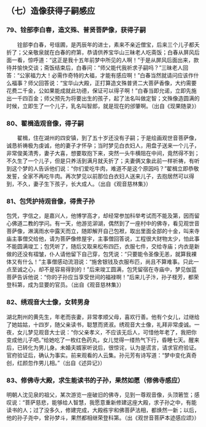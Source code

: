 ## （七）造像获得子嗣感应
### 79、铨部李白春，造文殊、普贤菩萨像，获得子嗣
　　铨部李白春，号瑶圃，是丙辰年的进士，素来不亲近僧宝，后来三个儿子都夭折了；父亲敬泉就在白春的府第，恭请供养宝华山三昧老人吃斋饭；白春从屏风后面一看，惊呼道：“这正是我十五年前梦中所见的人啊！”于是从屏风后面出来，款待并愉快交谈；斋饭结束后，白春问：“师父能代我祈求子嗣吗？”三昧老人回答：“公家福力大！必需作奇特的大福，才能有感应啊！”白春当然就请问应该作什么福事？师父回答说：“宝华山大殿，正打算造文殊普贤二大菩萨香像，大约需要花费二千金，公如果能成就此功德，保证可以得子啊！”白春当即允诺，立即先施出一千四百金；师父预先为将要出生的孩子，起了法名叫做定智；文殊像造圆满的时候，立即生了一个儿子，乳名叫智郎，就是现在的邠肇啊。（出自《现果随录》）
### 80、翟楫造观音像，得子嗣
　　翟楫，住在湖州的四安镇，到了五十岁还没有子嗣；于是绘画观世音菩萨像，诚恳祈祷极为虔诚，他的妻子才怀孕；当时梦见白衣妇人，用盘子送来一个儿子，非常俊美清秀，妻子大喜，想要取抱下来，突然一头牛横阻在中间，竟然得不到；不久生了一个儿子，但是只养活到满月就夭折了；夫妻俩又象此前一样祈祷，有听到这个梦的人告诉他们说：“你们爱吃牛肉，难道不是这个原因吗？”翟楫立即恭敬发誓，全家不再吃牛肉。再次梦见以前那位白衣妇人送来儿子，去抱居然可以得到，不久，妻子生下孩子，长大成人。（出自《观音慈林集》）
### 81、包凭护持观音像，得贵子孙
包凭，字信之，是嘉兴人，他博学高才，却经常参加科举考试而不能及第，因而留心佛道二教的学问。有一天，他游览泖湖，偶然到了一座村中的佛寺，看见观世音菩萨像，淋漓雨水中露天而立，随即解开自己包袱，取出里面全部的十金，叫来寺庙主事僧交给他，请为菩萨像修屋宇，主事僧回答说，工程很大财物太少，怕此事不能圆满竣工；包凭听了，随后又取来松布四匹，衣服七件，交给寺庙；内衣是新做的还没有褶皱，仆人请他留下自己穿，包凭说：“只要能令圣像无恙，就算我裸体又有什么！”主事僧感动流泪说：“施舍银钱及衣服布匹，尚且不算难事。只此一点至诚之心，却不是容易得到的！”后来竣工圆满，包凭留宿在寺庙中，梦见伽蓝菩萨告诉他说：“你的子孙应当享受世间的福禄啊！”后来儿子汴，孙子柽芳，都荣登科第，成为显要的官员。（出自《观音慈林集》）
### 82、绣观音大士像，女转男身
湖北荆州的黄先生，年老而丧妻，非常孝顺父母，喜欢行善。他有个女儿，过继给了她姑姑，十四岁，随父亲读书，聪慧而贤淑。绣观音大士像，礼拜非常虔诚。一夜，女儿梦见观音大士说：“你父亲孝义，不应该无后人，可惜他年老了，我把你变成他儿子吧。”给她吃了一枚红色药丸，女儿觉得一缕热气下行，昏睡七天。醒来后，已转化为男儿身。未婚夫婿家听说后，很惊诧，认为是谎言，请求官府验证。官府验证后，确认为事实。前来观看的人云集。孙元芳有诗写道：“梦中变化真奇创，红颜忽作男儿相。”（出自《述异记》）
### 83、修佛寺大殿，求生能读书的子孙，果然如愿（修佛寺感应）
明朝人沈见泉的祖父，某次游览一座破旧的佛寺，见到一尊观音像，头顶箬笠；感叹说：“菩萨慈悲，能够给人智慧，我愿意重新修建这座大殿，求子孙之中，有能读书的人；过了没多久，修建完成，大殿栋宇和佛菩萨法相，都焕然一新；以后，他的孙子尧中，曾孙梦斗，果然都相继荣登科第。（出《观世音菩萨本迹感应颂》）
